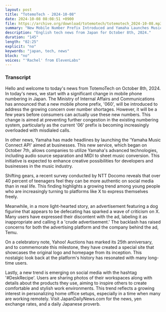 ```yaml
---
layout: post
title: "TotemoTech - 2024-10-08"
date: 2024-10-08 08:08:51 +0900
file: https://archive.org/download/totemotech/totemotech_2024-10-08.mp3
summary: "New Mobile Number Prefix Introduced and Yamaha Launches Music APIs, & more…"
description: "English tech news from Japan for October 8th, 2024."
duration: "145"
length: "02:25"
explicit: "no"
keywords: "japan, tech, news"
block: "no"
voices: "'Rachel' from ElevenLabs"
---
```


### Transcript

Hello and welcome to today's news from TotemoTech on October 8th, 2024. In today's news, we start with a significant change in mobile phone numbering in Japan. The Ministry of Internal Affairs and Communications has announced that a new mobile phone prefix, '060', will be introduced to address the growing concern over number shortages. However, it will be a few years before consumers can actually use these new numbers. This change is aimed at preventing further congestion in the existing numbering system, particularly as the current '06' prefix is becoming increasingly overloaded with misdialed calls.

In other news, Yamaha has made headlines by launching the 'Yamaha Music Connect API' aimed at businesses. This new service, which began on October 7th, allows companies to utilize Yamaha's advanced technologies, including audio source separation and MIDI to sheet music conversion. This initiative is expected to enhance creative possibilities for developers and businesses in the music industry.

Shifting gears, a recent survey conducted by NTT Docomo reveals that over 40 percent of teenagers feel they can be more authentic on social media than in real life. This finding highlights a growing trend among young people who are increasingly turning to platforms like X to express themselves freely.

Meanwhile, in a more light-hearted story, an advertisement featuring a dog figurine that appears to be defecating has sparked a wave of criticism on X. Many users have expressed their discontent with the ad, labeling it as inappropriate and calling it a 'crude advertisement.' The backlash has raised concerns for both the advertising platform and the company behind the ad, Temu.

On a celebratory note, Yahoo! Auctions has marked its 25th anniversary, and to commemorate this milestone, they have created a special site that showcases the original logo and homepage from its inception. This nostalgic look back at the platform's history has resonated with many long-time users.

Lastly, a new trend is emerging on social media with the hashtag '#DeskRecipe'. Users are sharing photos of their workspaces along with details about the products they use, aiming to inspire others to create comfortable and stylish work environments. This trend reflects a growing interest in personalizing home office setups, especially in a time when many are working remotely.   Visit JapanDailyNews.com for the news, yen exchange rates, and a daily Japanese proverb.
